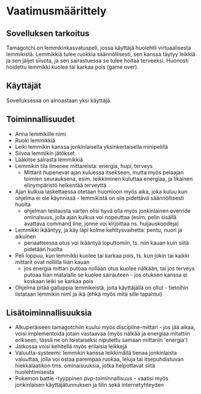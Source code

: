 # Vaatimusmäärittely

## Sovelluksen tarkoitus

Tamagotchi on lemmikinkasvatuspeli, jossa käyttäjä huolehtii virtuaalisesta lemmikistä. Lemmikkiä tulee 
ruokkia säännöllisesti, sen kanssa täytyy leikkiä ja sen jäljet siivota, ja sen sairastuessa se tulee hoitaa 
terveeksi. Huonosti hoidettu lemmikki kuolee tai karkaa pois (game over).

## Käyttäjät

Sovelluksessa on ainoastaan yksi käyttäjä.

## Toiminnallisuudet
* Anna lemmikille nimi
* Ruoki lemmikkiä
* Leiki lemmikin kanssa jonkinlaisella yksinkertaisella minipelillä
* Siivoa lemmikin jätökset
* Lääkitse sairasta lemmikkiä
* Lemmikin tila ilmenee mittareista: energia, hupi, terveys
	* Mittarit hupenevat ajan kuluessa itsekseen, mutta myös pelaajan toimien seurauksena, esim. leikkiminen
	kuluttaa energiaa, ja likainen elinympäristö heikentää terveyttä
* Ajan kulkua laskettaessa otetaan huomioon myös aika, joka kuluu kun ohjelma ei ole käynnissä - lemmikistä
on siis pidettävä säännöllisesti huolta
	* ohjelman testausta varten olisi hyvä olla myös jonkinlainen override ominaisuus, jolla ajan kulkua voi nopeuttaa
	(esim. pelin sisällä avattava command line, jonne voi kirjoittaa ns. huijauskoodeja)
* Lemmikki ikääntyy, ja käy läpi kolme kehitysvaihetta: pentu, nuori ja aikuinen
	* periaatteessa otus voi ikääntyä loputtomiin, ts. niin kauan kuin siitä pidetään huolta
* Peli loppuu, kun lemmikki kuolee tai karkaa pois, ts. kun jokin tai kaikki mittarit ovat nollilla liian kauan
	* jos energia mittari putoaa nollaan otus kuolee nälkään, tai jos terveys putoaa liian matalalle se kuolee 
	sairauteen - jos otuksen kanssa ei koskaan leiki se karkaa pois
* Ohjelma pitää galluppia lemmikeistä, joita käyttäjällä on ollut - tietoihin listataan lemmikin nimi ja ikä (ehkä myös mitä sille tapahtui)

## Lisätoiminnallisuuksia
* Alkuperäiseen tamagotchiin kuului myös discipline-mittari - jos jää aikaa, voisi implementoida jotain vastaavaa
(myös nälkää ja energiaa mitattiin erikseen, tässä ne on toistaiseksi niputettu samaan mittariin 'energia')
* Jatkossa voisi kehitellä myös erilaisia leikkejä
* Valuutta-systeemi: lemmikin kanssa leikkimällä tienaa jonkinlaista valuuttaa, jolla voi ostaa parempaa ruokaa, leluja 
tai itsepuhdistuvan hiekkalaatikon tms. ominaisuuksia, jotka helpottavat siitä huolehtimisesta
* Pokemon battle -tyyppinen pvp-toiminnallisuus - vaatisi myös jonkinlaisen käyttäjätunnuksen ja tilin sekä internetyhteyden
